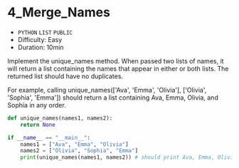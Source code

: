 # 4_Merge_Names

- `PYTHON` `LIST` `PUBLIC`
- Difficulty: Easy
- Duration: 10min

Implement the unique_names method. When passed two lists of names, it will return a list containing the names that appear in either or both lists. The returned list should have no duplicates.

For example, calling unique_names(['Ava', 'Emma', 'Olivia'], ['Olivia', 'Sophia', 'Emma']) should return a list containing Ava, Emma, Olivia, and Sophia in any order.

```python
def unique_names(names1, names2):
    return None

if __name__ == "__main__":
    names1 = ["Ava", "Emma", "Olivia"]
    names2 = ["Olivia", "Sophia", "Emma"]
    print(unique_names(names1, names2)) # should print Ava, Emma, Olivia, Sophia
```
